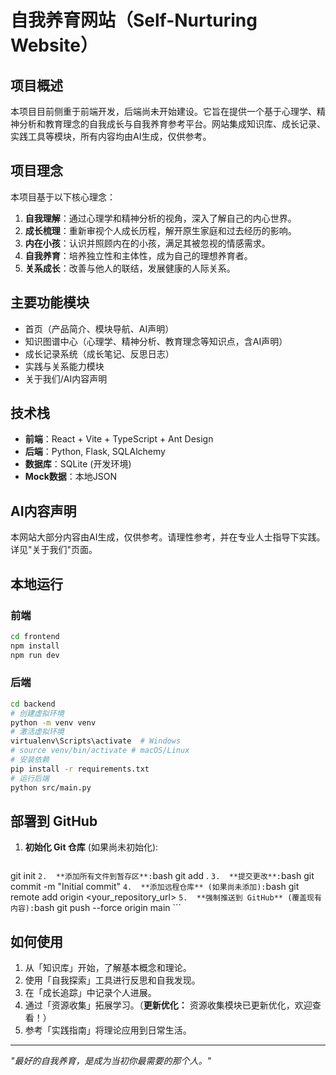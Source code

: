 # 自我养育网站（Self-Nurturing Website）

## 项目概述
本项目目前侧重于前端开发，后端尚未开始建设。它旨在提供一个基于心理学、精神分析和教育理念的自我成长与自我养育参考平台。网站集成知识库、成长记录、实践工具等模块，所有内容均由AI生成，仅供参考。

## 项目理念

本项目基于以下核心理念：

1.  **自我理解**：通过心理学和精神分析的视角，深入了解自己的内心世界。
2.  **成长梳理**：重新审视个人成长历程，解开原生家庭和过去经历的影响。
3.  **内在小孩**：认识并照顾内在的小孩，满足其被忽视的情感需求。
4.  **自我养育**：培养独立性和主体性，成为自己的理想养育者。
5.  **关系成长**：改善与他人的联结，发展健康的人际关系。

## 主要功能模块

- 首页（产品简介、模块导航、AI声明）
- 知识图谱中心（心理学、精神分析、教育理念等知识点，含AI声明）
- 成长记录系统（成长笔记、反思日志）
- 实践与关系能力模块
- 关于我们/AI内容声明

## 技术栈

-   **前端**：React + Vite + TypeScript + Ant Design
-   **后端**：Python, Flask, SQLAlchemy
-   **数据库**：SQLite (开发环境)
-   **Mock数据**：本地JSON

## AI内容声明

本网站大部分内容由AI生成，仅供参考。请理性参考，并在专业人士指导下实践。详见"关于我们"页面。

## 本地运行

### 前端
```bash
cd frontend
npm install
npm run dev
```

### 后端
```bash
cd backend
# 创建虚拟环境
python -m venv venv
# 激活虚拟环境
virtualenv\Scripts\activate  # Windows
# source venv/bin/activate # macOS/Linux
# 安装依赖
pip install -r requirements.txt
# 运行后端
python src/main.py
```

## 部署到 GitHub

1.  **初始化 Git 仓库** (如果尚未初始化):
    ```bash
git init
    ```
2.  **添加所有文件到暂存区**:
    ```bash
git add .
    ```
3.  **提交更改**:
    ```bash
git commit -m "Initial commit"
    ```
4.  **添加远程仓库** (如果尚未添加):
    ```bash
git remote add origin <your_repository_url>
    ```
5.  **强制推送到 GitHub** (覆盖现有内容):
    ```bash
git push --force origin main
    ```

## 如何使用

1.  从「知识库」开始，了解基本概念和理论。
2.  使用「自我探索」工具进行反思和自我发现。
3.  在「成长追踪」中记录个人进展。
4.  通过「资源收集」拓展学习。（**更新优化：** 资源收集模块已更新优化，欢迎查看！）
5.  参考「实践指南」将理论应用到日常生活。



---

*"最好的自我养育，是成为当初你最需要的那个人。"*

